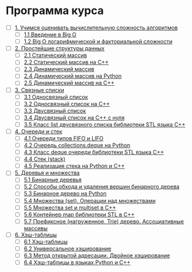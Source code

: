 # Программа курса
- [ ] [1. Учимся оценивать вычислительную сложность алгоритмов](https://github.com/tskdvraz0r/education/tree/main/stepik/sergey_balakirev/other/01_course_data_structures/module/module_01)
    - [ ] [1.1 Введение в Big O](https://github.com/tskdvraz0r/education/tree/main/stepik/sergey_balakirev/other/01_course_data_structures/module/module_01/lesson_01)
    - [ ] [1.2 Big O логарифмической и факториальной сложности](https://github.com/tskdvraz0r/education/tree/main/stepik/sergey_balakirev/other/01_course_data_structures/module/module_01/lesson_01)

- [ ] [2. Простейшие структуры данных](https://github.com/tskdvraz0r/education/tree/main/stepik/sergey_balakirev/other/01_course_data_structures/module/module_02)
    - [ ] [2.1 Статический массив](https://github.com/tskdvraz0r/education/tree/main/stepik/sergey_balakirev/other/01_course_data_structures/module/module_02/lesson_01)
    - [ ] [2.2 Статический массив на С++](https://github.com/tskdvraz0r/education/tree/main/stepik/sergey_balakirev/other/01_course_data_structures/module/module_02/lesson_02)
    - [ ] [2.3 Динамический массив](https://github.com/tskdvraz0r/education/tree/main/stepik/sergey_balakirev/other/01_course_data_structures/module/module_02/lesson_03)
    - [ ] [2.4 Динамический массив на Python](https://github.com/tskdvraz0r/education/tree/main/stepik/sergey_balakirev/other/01_course_data_structures/module/module_02/lesson_04)
    - [ ] [2.5 Динамический массив на С++](https://github.com/tskdvraz0r/education/tree/main/stepik/sergey_balakirev/other/01_course_data_structures/module/module_02/lesson_05)

- [ ] [3. Связные списки](https://github.com/tskdvraz0r/education/tree/main/stepik/sergey_balakirev/other/01_course_data_structures/module/module_03)
    - [ ] [3.1 Односвязный список](https://github.com/tskdvraz0r/education/tree/main/stepik/sergey_balakirev/other/01_course_data_structures/module/module_03/lesson_01)
    - [ ] [3.2 Односвязный список на С++](https://github.com/tskdvraz0r/education/tree/main/stepik/sergey_balakirev/other/01_course_data_structures/module/module_03/lesson_02)
    - [ ] [3.3 Двусвязный список](https://github.com/tskdvraz0r/education/tree/main/stepik/sergey_balakirev/other/01_course_data_structures/module/module_03/lesson_03)
    - [ ] [3.4 Двусвязный список на С++ с нуля](https://github.com/tskdvraz0r/education/tree/main/stepik/sergey_balakirev/other/01_course_data_structures/module/module_03/lesson_04)
    - [ ] [3.5 Класс list двусвязного списка библиотеки STL языка С++](https://github.com/tskdvraz0r/education/tree/main/stepik/sergey_balakirev/other/01_course_data_structures/module/module_03/lesson_05)

- [ ] [4. Очереди и стек](https://github.com/tskdvraz0r/education/tree/main/stepik/sergey_balakirev/other/01_course_data_structures/module/module_04)
    - [ ] [4.1 Очереди типов FIFO и LIFO](https://github.com/tskdvraz0r/education/tree/main/stepik/sergey_balakirev/other/01_course_data_structures/module/module_04/lesson_01)
    - [ ] [4.2 Очередь collections.deque на Python](https://github.com/tskdvraz0r/education/tree/main/stepik/sergey_balakirev/other/01_course_data_structures/module/module_04/lesson_02)
    - [ ] [4.3 Класс deque очереди библиотеки STL языка C++](https://github.com/tskdvraz0r/education/tree/main/stepik/sergey_balakirev/other/01_course_data_structures/module/module_04/lesson_03)
    - [ ] [4.4 Стек (stack)](https://github.com/tskdvraz0r/education/tree/main/stepik/sergey_balakirev/other/01_course_data_structures/module/module_04/lesson_04)
    - [ ] [4.5 Реализация стека на Python и C++](https://github.com/tskdvraz0r/education/tree/main/stepik/sergey_balakirev/other/01_course_data_structures/module/module_04/lesson_05)

- [ ] [5. Деревья и множества](https://github.com/tskdvraz0r/education/tree/main/stepik/sergey_balakirev/other/01_course_data_structures/module/module_05)
    - [ ] [5.1 Бинарные деревья](https://github.com/tskdvraz0r/education/tree/main/stepik/sergey_balakirev/other/01_course_data_structures/module/module_05/lesson_01)
    - [ ] [5.2 Способы обхода и удаления вершин бинарного дерева](https://github.com/tskdvraz0r/education/tree/main/stepik/sergey_balakirev/other/01_course_data_structures/module/module_05/lesson_02)
    - [ ] [5.3 Бинарное дерево на Python](https://github.com/tskdvraz0r/education/tree/main/stepik/sergey_balakirev/other/01_course_data_structures/module/module_05/lesson_03)
    - [ ] [5.4 Множества (set). Операции над множествами](https://github.com/tskdvraz0r/education/tree/main/stepik/sergey_balakirev/other/01_course_data_structures/module/module_05/lesson_04)
    - [ ] [5.5 Множества set и multiset в C++](https://github.com/tskdvraz0r/education/tree/main/stepik/sergey_balakirev/other/01_course_data_structures/module/module_05/lesson_05)
    - [ ] [5.6 Контейнер map библиотеки STL в C++](https://github.com/tskdvraz0r/education/tree/main/stepik/sergey_balakirev/other/01_course_data_structures/module/module_05/lesson_06)
    - [ ] [5.7 Префиксное (нагруженное, Trie) дерево. Ассоциативные массивы](https://github.com/tskdvraz0r/education/tree/main/stepik/sergey_balakirev/other/01_course_data_structures/module/module_05/lesson_07)

- [ ] [6. Хэш-таблицы](https://github.com/tskdvraz0r/education/tree/main/stepik/sergey_balakirev/other/01_course_data_structures/module/module_06)
    - [ ] [6.1 Хэш-таблицы](https://github.com/tskdvraz0r/education/tree/main/stepik/sergey_balakirev/other/01_course_data_structures/module/module_06/lesson_01)
    - [ ] [6.2 Универсальное хэширование](https://github.com/tskdvraz0r/education/tree/main/stepik/sergey_balakirev/other/01_course_data_structures/module/module_06/lesson_02)
    - [ ] [6.3 Метод открытой адресации. Двойное хэширование](https://github.com/tskdvraz0r/education/tree/main/stepik/sergey_balakirev/other/01_course_data_structures/module/module_06/lesson_03)
    - [ ] [6.4 Хэш-таблицы в языках Python и С++](https://github.com/tskdvraz0r/education/tree/main/stepik/sergey_balakirev/other/01_course_data_structures/module/module_06/lesson_04)